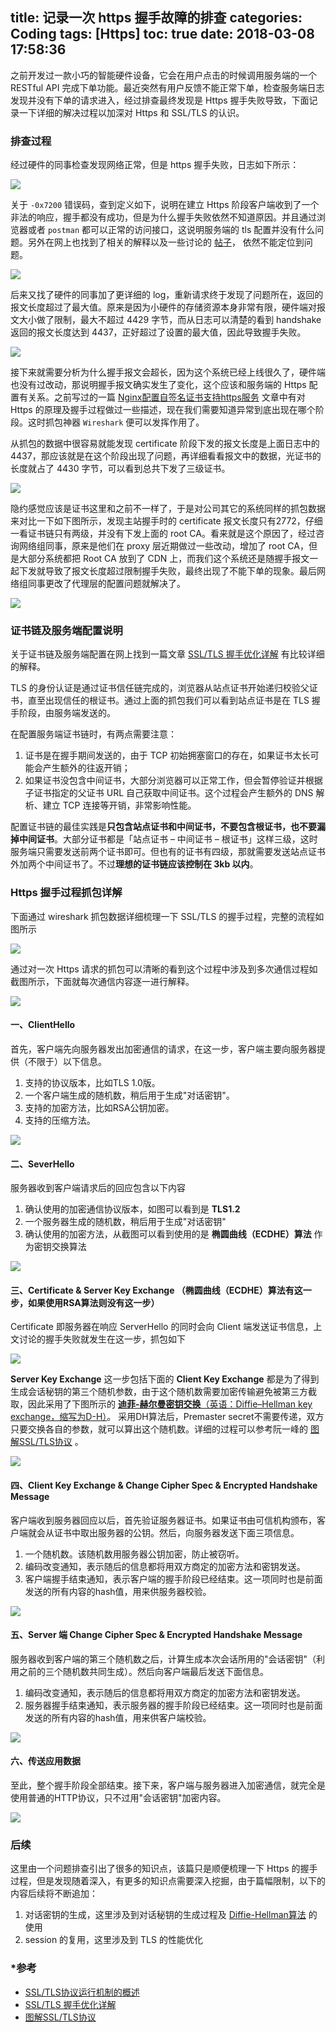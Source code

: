 title: 记录一次 https 握手故障的排查
categories: Coding
tags: [Https]
toc: true
date: 2018-03-08 17:58:36
---



之前开发过一款小巧的智能硬件设备，它会在用户点击的时候调用服务端的一个 RESTful API 完成下单功能。最近突然有用户反馈不能正常下单，检查服务端日志发现并没有下单的请求进入，经过排查最终发现是 Https 握手失败导致，下面记录一下详细的解决过程以加深对 Https 和 SSL/TLS 的认识。<!-- more -->

### 排查过程

经过硬件的同事检查发现网络正常，但是 https 握手失败，日志如下所示：

![](http://7xry05.com1.z0.glb.clouddn.com/201803121109_837.png)

关于 `-0x7200` 错误码，查到定义如下，说明在建立 Https 阶段客户端收到了一个非法的响应，握手都没有成功，但是为什么握手失败依然不知道原因。并且通过浏览器或者 `postman` 都可以正常的访问接口，这说明服务端的 tls 配置并没有什么问题。另外在网上也找到了相关的解释以及一些讨论的 [帖子](https://tls.mbed.org/discussions/bug-report-issues/handshake-error-an-invalid-ssl-record-was-received-error-7200)， 依然不能定位到问题。

![](http://7xry05.com1.z0.glb.clouddn.com/201803121128_84.jpg)



后来又找了硬件的同事加了更详细的 log，重新请求终于发现了问题所在，返回的报文长度超过了最大值。原来是因为小硬件的存储资源本身非常有限，硬件端对报文大小做了限制，最大不超过 4429 字节，而从日志可以清楚的看到 handshake 返回的报文长度达到 4437，正好超过了设置的最大值，因此导致握手失败。

![](http://7xry05.com1.z0.glb.clouddn.com/201803121146_691.jpg)



接下来就需要分析为什么握手报文会超长，因为这个系统已经上线很久了，硬件端也没有过改动，那说明握手报文确实发生了变化，这个应该和服务端的 Https 配置有关系。之前写过的一篇 [Nginx配置自签名证书支持https服务](http://jverson.com/2017/03/02/https/) 文章中有对 Https 的原理及握手过程做过一些描述，现在我们需要知道异常到底出现在哪个阶段。这时抓包神器 `Wireshark` 便可以发挥作用了。

从抓包的数据中很容易就能发现 certificate 阶段下发的报文长度是上面日志中的 4437，那应该就是在这个阶段出现了问题，再详细看看报文中的数据，光证书的长度就占了 4430 字节，可以看到总共下发了三级证书。

![](http://7xry05.com1.z0.glb.clouddn.com/201803121218_49.png)

隐约感觉应该是证书这里和之前不一样了，于是对公司其它的系统同样的抓包数据来对比一下如下图所示，发现主站握手时的 certificate 报文长度只有2772，仔细一看证书链只有两级，并没有下发上面的 root CA。看来就是这个原因了，经过咨询网络组同事，原来是他们在 proxy 层近期做过一些改动，增加了 root CA，但是大部分系统都把 Root CA 放到了 CDN 上，而我们这个系统还是随握手报文一起下发就导致了报文长度超过限制握手失败，最终出现了不能下单的现象。最后网络组同事更改了代理层的配置问题就解决了。

![](http://7xry05.com1.z0.glb.clouddn.com/201803132006_732.png)

### 证书链及服务端配置说明

关于证书链及服务端配置在网上找到一篇文章 [SSL/TLS 握手优化详解](http://blog.jobbole.com/94332/) 有比较详细的解释。

TLS 的身份认证是通过证书信任链完成的，浏览器从站点证书开始递归校验父证书，直至出现信任的根证书。通过上面的抓包我们可以看到站点证书是在 TLS 握手阶段，由服务端发送的。

在配置服务端证书链时，有两点需要注意：
1. 证书是在握手期间发送的，由于 TCP 初始拥塞窗口的存在，如果证书太长可能会产生额外的往返开销；
2. 如果证书没包含中间证书，大部分浏览器可以正常工作，但会暂停验证并根据子证书指定的父证书 URL 自己获取中间证书。这个过程会产生额外的 DNS 解析、建立 TCP 连接等开销，非常影响性能。

配置证书链的最佳实践是**只包含站点证书和中间证书，不要包含根证书，也不要漏掉中间证书**。大部分证书都是「站点证书 – 中间证书 – 根证书」这样三级，这时服务端只需要发送前两个证书即可。但也有的证书有四级，那就需要发送站点证书外加两个中间证书了。不过**理想的证书链应该控制在 3kb 以内**。



### Https 握手过程抓包详解

下面通过 wireshark 抓包数据详细梳理一下 SSL/TLS 的握手过程，完整的流程如图所示

![](http://7xry05.com1.z0.glb.clouddn.com/201803132016_106.png)



通过对一次 Https 请求的抓包可以清晰的看到这个过程中涉及到多次通信过程如截图所示，下面就每次通信内容逐一进行解释。

![](http://7xry05.com1.z0.glb.clouddn.com/201803132018_274.png)



#### 一、ClientHello

首先，客户端先向服务器发出加密通信的请求，在这一步，客户端主要向服务器提供（不限于）以下信息。

1. 支持的协议版本，比如TLS 1.0版。
2. 一个客户端生成的随机数，稍后用于生成"对话密钥"。
3. 支持的加密方法，比如RSA公钥加密。
4. 支持的压缩方法。

![](http://7xry05.com1.z0.glb.clouddn.com/201803191728_75.png)


#### 二、SeverHello

服务器收到客户端请求后的回应包含以下内容

1. 确认使用的加密通信协议版本，如图可以看到是 **TLS1.2**
2. 一个服务器生成的随机数，稍后用于生成"对话密钥"
3. 确认使用的加密方法，从截图可以看到使用的是 **椭圆曲线（ECDHE）算法** 作为密钥交换算法

![](http://7xry05.com1.z0.glb.clouddn.com/201803191732_34.png)

#### 三、Certificate &  Server Key Exchange （椭圆曲线（ECDHE）算法有这一步，如果使用RSA算法则没有这一步）

Certificate 即服务器在响应 ServerHello 的同时会向 Client 端发送证书信息，上文讨论的握手失败就发生在这一步，抓包如下

![](http://7xry05.com1.z0.glb.clouddn.com/201803191740_558.png)



**Server Key Exchange** 这一步包括下面的 **Client Key Exchange** 都是为了得到生成会话秘钥的第三个随机参数，由于这个随机数需要加密传输避免被第三方截取，因此采用了下图所示的 [**迪菲-赫尔曼密钥交换**（英语：Diffie–Hellman key exchange，缩写为D-H）](https://zh.wikipedia.org/wiki/%E8%BF%AA%E8%8F%B2-%E8%B5%AB%E7%88%BE%E6%9B%BC%E5%AF%86%E9%91%B0%E4%BA%A4%E6%8F%9B)。 采用DH算法后，Premaster secret不需要传递，双方只要交换各自的参数，就可以算出这个随机数。详细的过程可以参考阮一峰的 [图解SSL/TLS协议](http://www.ruanyifeng.com/blog/2014/09/illustration-ssl.html) 。

![](http://7xry05.com1.z0.glb.clouddn.com/201803191807_10.png)



#### 四、Client Key Exchange & Change Cipher Spec & Encrypted Handshake Message

客户端收到服务器回应以后，首先验证服务器证书。如果证书由可信机构颁布，客户端就会从证书中取出服务器的公钥。然后，向服务器发送下面三项信息。

1. 一个随机数。该随机数用服务器公钥加密，防止被窃听。
2. 编码改变通知，表示随后的信息都将用双方商定的加密方法和密钥发送。
3. 客户端握手结束通知，表示客户端的握手阶段已经结束。这一项同时也是前面发送的所有内容的hash值，用来供服务器校验。

![](http://7xry05.com1.z0.glb.clouddn.com/201803191828_455.png)



#### 五、Server 端 Change Cipher Spec & Encrypted Handshake Message

服务器收到客户端的第三个随机数之后，计算生成本次会话所用的"会话密钥"（利用之前的三个随机数共同生成）。然后向客户端最后发送下面信息。

1. 编码改变通知，表示随后的信息都将用双方商定的加密方法和密钥发送。
2. 服务器握手结束通知，表示服务器的握手阶段已经结束。这一项同时也是前面发送的所有内容的hash值，用来供客户端校验。

![](http://7xry05.com1.z0.glb.clouddn.com/201803191833_879.png)

#### 六、传送应用数据

至此，整个握手阶段全部结束。接下来，客户端与服务器进入加密通信，就完全是使用普通的HTTP协议，只不过用"会话密钥"加密内容。

![](http://7xry05.com1.z0.glb.clouddn.com/201803191904_387.png)



### 后续

这里由一个问题排查引出了很多的知识点，该篇只是顺便梳理一下 Https 的握手过程，但是发现随着深入，有更多的知识点需要深入挖掘，由于篇幅限制，以下的内容后续将不断追加：

1. 对话密钥的生成，这里涉及到对话秘钥的生成过程及 [Diffie-Hellman算法](http://zh.wikipedia.org/wiki/%E8%BF%AA%E8%8F%B2%EF%BC%8D%E8%B5%AB%E5%B0%94%E6%9B%BC%E5%AF%86%E9%92%A5%E4%BA%A4%E6%8D%A2) 的使用
2. session 的复用，这里涉及到 TLS 的性能优化






### *参考

- [SSL/TLS协议运行机制的概述](http://www.ruanyifeng.com/blog/2014/02/ssl_tls.html)
- [SSL/TLS 握手优化详解](http://blog.jobbole.com/94332/) 
- [图解SSL/TLS协议](http://www.ruanyifeng.com/blog/2014/09/illustration-ssl.html)